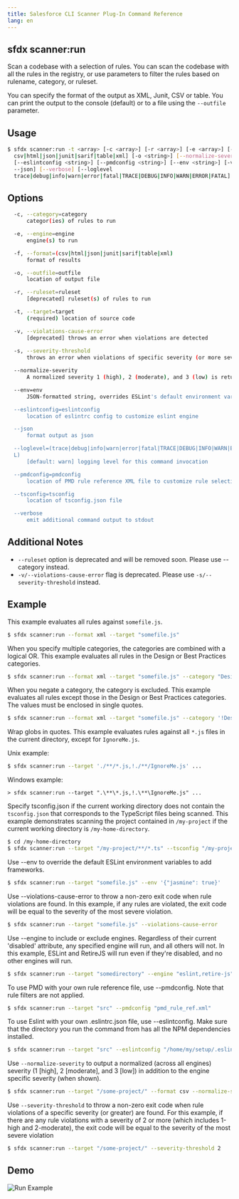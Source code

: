 ```yaml
---
title: Salesforce CLI Scanner Plug-In Command Reference
lang: en
---
```


## sfdx scanner:run
Scan a codebase with a selection of rules. You can scan the codebase with all the rules in the registry, or use parameters to filter the rules based on rulename, category, or ruleset. 

You can specify the format of the output as XML, Junit, CSV or table. You can print the output to the console (default) or to a file using the ```--outfile``` parameter. 

## Usage

```bash
$ sfdx scanner:run -t <array> [-c <array>] [-r <array>] [-e <array>] [-f 
  csv|html|json|junit|sarif|table|xml] [-o <string>] [--normalize-severity] [--severity-threshold] [--tsconfig <string>] 
  [--eslintconfig <string>] [--pmdconfig <string>] [--env <string>] [-v | 
  --json] [--verbose] [--loglevel 
  trace|debug|info|warn|error|fatal|TRACE|DEBUG|INFO|WARN|ERROR|FATAL]
```
  
## Options

```bash
  -c, --category=category
      categor(ies) of rules to run

  -e, --engine=engine
      engine(s) to run

  -f, --format=(csv|html|json|junit|sarif|table|xml)
      format of results

  -o, --outfile=outfile
      location of output file

  -r, --ruleset=ruleset
      [deprecated] ruleset(s) of rules to run

  -t, --target=target
      (required) location of source code

  -v, --violations-cause-error
      [deprecated] throws an error when violations are detected
      
  -s, --severity-threshold
      throws an error when violations of specific severity (or more severe) are detected, invokes --normalize-severity

  --normalize-severity
  	  A normalized severity 1 (high), 2 (moderate), and 3 (low) is returned in addition to the engine specific severity

  --env=env
      JSON-formatted string, overrides ESLint's default environment variables

  --eslintconfig=eslintconfig
      location of eslintrc config to customize eslint engine

  --json
      format output as json

  --loglevel=(trace|debug|info|warn|error|fatal|TRACE|DEBUG|INFO|WARN|ERROR|FATA
  L)
      [default: warn] logging level for this command invocation

  --pmdconfig=pmdconfig
      location of PMD rule reference XML file to customize rule selection

  --tsconfig=tsconfig
      location of tsconfig.json file

  --verbose
      emit additional command output to stdout


```

## Additional Notes

- `--ruleset` option is deprecated and will be removed soon. Please use --category instead.
- `-v/--violations-cause-error` flag is deprecated. Please use `-s/--severity-threshold` instead. 
  
## Example

This example evaluates all rules against ```somefile.js```.

```bash
$ sfdx scanner:run --format xml --target "somefile.js"
```

When you specify multiple categories, the categories are combined with a logical OR. This example evaluates all rules in the Design or Best Practices categories.
```bash
$ sfdx scanner:run --format xml --target "somefile.js" --category "Design,Best Practices"
```

When you negate a category, the category is excluded. This example evaluates all rules except those in the Design or Best Practices categories. The values must be enclosed in single quotes.
```bash
$ sfdx scanner:run --format xml --target "somefile.js" --category '!Design,!Best Practices'
```

Wrap globs in quotes.  This example evaluates rules against all ```*.js``` files in the current directory, except for ```IgnoreMe.js```.

Unix example:
```bash
$ sfdx scanner:run --target './**/*.js,!./**/IgnoreMe.js' ...
````
Windows example:
```DOS
> sfdx scanner:run --target ".\**\*.js,!.\**\IgnoreMe.js" ...
```

Specify tsconfig.json if the current working directory does not contain the ```tsconfig.json``` that corresponds to the TypeScript files being scanned. This example demonstrates scanning the project contained in ```/my-project``` if the current working directory is ```/my-home-directory```.
```bash
$ cd /my-home-directory
$ sfdx scanner:run --target "/my-project/**/*.ts" --tsconfig "/my-project/tsconfig.json"
```
Use --env to override the default ESLint environment variables to add frameworks.
```bash
$ sfdx scanner:run --target "somefile.js" --env '{"jasmine": true}'
```

Use --violations-cause-error to throw a non-zero exit code when rule violations are found.
In this example, if any rules are violated, the exit code will be equal to the severity of the most severe violation.
```bash
$ sfdx scanner:run --target "somefile.js" --violations-cause-error
```

Use --engine to include or exclude engines. Regardless of their current 'disabled' attribute, any specified engine will run, and all others will not.
In this example, ESLint and RetireJS will run even if they're disabled, and no other engines will run.
```bash
$ sfdx scanner:run --target "somedirectory" --engine "eslint,retire-js"
```

To use PMD with your own rule reference file, use --pmdconfig. Note that rule filters are not applied.
```bash
$ sfdx scanner:run --target "src" --pmdconfig "pmd_rule_ref.xml"
```

To use Eslint with your own .eslintrc.json file, use --eslintconfig. Make sure that the directory you run the command from has all the NPM dependencies installed.
```bash
$ sfdx scanner:run --target "src" --eslintconfig "/home/my/setup/.eslintrc.json"
```

Use `--normalize-severity` to output a normalized (across all engines) severity (1 [high], 2 [moderate], and 3 [low]) in addition to the engine specific severity (when shown). 
```bash
$ sfdx scanner:run --target "/some-project/" --format csv --normalize-severity
```

Use `--severity-threshold` to throw a non-zero exit code when rule violations of a specific severity (or greater) are found. For this example, if there are any rule violations with a severity of 2 or more (which includes 1-high and 2-moderate), the exit code will be equal to the severity of the most severe violation
```bash
$ sfdx scanner:run --target "/some-project/" --severity-threshold 2
```

## Demo
![Run Example](./assets/images/run.gif)
